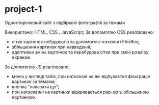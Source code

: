 # project-1

Односторінковий сайт з підбіркою фотографій за темами

Використано: HTML, CSS , JavaScript;
За допомогою CSS реалізовано: 
- сітка картинок побудована за допомогою технологі FlexBox;
- збільшення картинок при навведенні;
- адаптивна зміна картинок та перебудова сітки при зміні розміру екранаж

За допомогою JS реалізовано: 
- меню у вигляді табів, при натискані на які відбуваєтья фільтрація картинок за темами;
- кнопка "показати ще";
- при натисканні на картинки відкривається pop-up зі збільшкною картинкою.



